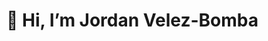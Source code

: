 # 👋 Hi, I’m Jordan Velez-Bomba

<!---
jordanvelezbomba/jordanvelezbomba is a ✨ special ✨ repository because its `README.md` (this file) appears on your GitHub profile.
You can click the Preview link to take a look at your changes.
--->
